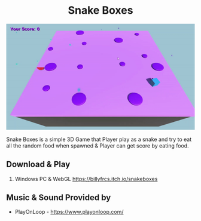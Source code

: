 <h1 align="center">Snake Boxes</h1>

![](https://github.com/BillyFrcs/SnakeBoxes/blob/main/Assets/Gif/snake.gif)

Snake Boxes is a simple 3D Game that Player play as a snake and try to eat all the random food when spawned & Player can get score by eating food.

## Download & Play

1. Windows PC & WebGL https://billyfrcs.itch.io/snakeboxes

## Music & Sound Provided by

 - PlayOnLoop - https://www.playonloop.com/
